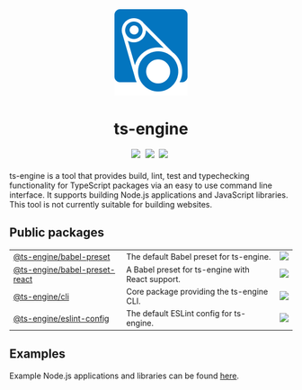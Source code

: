 <header align="center" style="margin-bottom: 20px;">
  <img 
    src="https://raw.githubusercontent.com/ts-engine/assets/master/logo.png"
    alt="ts-engine logo" 
  />
  <h1>ts-engine</h1>
  <img style="display: inline-block; margin-right: 5px;" src="https://github.com/ts-engine/ts-engine/workflows/Verify/badge.svg">
  <img style="display: inline-block; margin-right: 5px;" src="https://github.com/ts-engine/ts-engine/workflows/Publish/badge.svg">
  <img style="display: inline-block; margin-right: 5px;" src="https://badgen.net/github/release/ts-engine/ts-engine">
</header>

ts-engine is a tool that provides build, lint, test and typechecking functionality for TypeScript packages via an easy to use command line interface. It supports building Node.js applications and JavaScript libraries. This tool is not currently suitable for building websites.

## Public packages

|                                                                          |                                                  |                                                                                                                                                                                        |
| ------------------------------------------------------------------------ | ------------------------------------------------ | -------------------------------------------------------------------------------------------------------------------------------------------------------------------------------------- |
| [@ts-engine/babel-preset](./packages/babel-preset/README.md)             | The default Babel preset for ts-engine.          | <a href="https://www.npmjs.com/package/@ts-engine/babel-preset" rel="noopener noreferrer" target="_blank"><img src="https://badgen.net/npm/v/@ts-engine/babel-preset"></a>             |
| [@ts-engine/babel-preset-react](./packages/babel-preset-react/README.md) | A Babel preset for ts-engine with React support. | <a href="https://www.npmjs.com/package/@ts-engine/babel-preset-react" rel="noopener noreferrer" target="_blank"><img src="https://badgen.net/npm/v/@ts-engine/babel-preset-react"></a> |
| [@ts-engine/cli](./packages/cli/README.md)                               | Core package providing the ts-engine CLI.        | <a href="https://www.npmjs.com/package/@ts-engine/cli" rel="noopener noreferrer" target="_blank"><img src="https://badgen.net/npm/v/@ts-engine/cli"></a>                               |
| [@ts-engine/eslint-config](./packages/eslint-config/README.md)           | The default ESLint config for ts-engine.         | <a href="https://www.npmjs.com/package/@ts-engine/eslint-config" rel="noopener noreferrer" target="_blank"><img src="https://badgen.net/npm/v/@ts-engine/eslint-config"></a>           |

## Examples

Example Node.js applications and libraries can be found [here](./packages/@examples).
